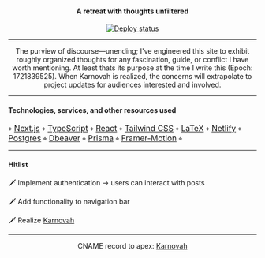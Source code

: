 <h4 align="center">
  A retreat with thoughts unfiltered
</h5>
<p align="center">
<a href="https://app.netlify.com/sites/karnovah-blog/deploys">
<img src="https://api.netlify.com/api/v1/badges/cc1b8a6d-95cf-4dcb-bfad-dffad532e3df/deploy-status" alt="Deploy status" />
</a>
</p>

---

<p align="center">
  The purview of discourse—unending; I've engineered this site to exhibit roughly organized thoughts for any fascination, guide, or conflict I have worth mentioning. At least thats its purpose at the time I write this (Epoch: 1721839525). When Karnovah is realized, the concerns will extrapolate to project updates for audiences interested and involved.
</p>

---

#### Technologies, services, and other resources used
<p align="" style="text-align: left;">
  ⌖ <a href="https://nextjs.org/docs"><font size="3">Next.js</font></a>
  ⌖ <a href="https://typescriptlang.org/docs/"><font size="3">TypeScript</font></a> 
  ⌖ <a href="https://react.dev"><font size="3">React</font></a> 
  ⌖ <a href="https://tailwindcss.com/docs/installation"><font size="3">Tailwind CSS</font></a>
  ⌖ <a href="https://www.latex-project.org/"><font size="3">LaTeX</font></a>
  ⌖ <a href="https://docs.netlify.com/integrations/frameworks/hugo/?_ga=2.190838701.781830800.1674726768-11622627.1674726768"><font size="3">Netlify</font></a>
  ⌖ <a href="https://www.postgresql.org/"><font size="3">Postgres</font></a>
  ⌖ <a href="https://dbeaver.io/"><font size="3">Dbeaver</font></a>
  ⌖ <a href="https://prisma.io/"><font size="3">Prisma</font></a>
  ⌖ <a href="https://www.framer.com/motion/"><font size="3">Framer-Motion</font></a>
  ⌖ 
</p>


---

#### Hitlist
🗡 Implement authentication → users can interact with posts

🗡 Add functionality to navigation bar

🗡 Realize [Karnovah](https://github.com/KXzeno/Karnovah)

---

<p align="center">CNAME record to apex: <a href="https://karnovah.com/">Karnovah</a></p>
